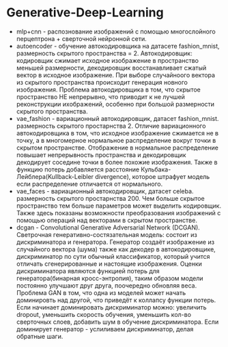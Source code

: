 # Generative-Deep-Learning

* mlp+cnn - распознование изображений с помощью многослойного перцептрона + сверточной нейронной сети.
* autoencoder - обучение автокодировщика на датасете fashion_mnist, размерность скрытого пространства = 2.
  Автокодировщик: кодировщик сжимает исходное изображение в пространство меньшей размерности, декодировщик восстанавливает сжатый вектор в исходное изображение.
  При выборе случайноого вектора из скрытого пространства происходит генерация новного изображения.
  Проблема автокодировщика в том, что скрытое пространство НЕ непрерывно, что приводит к не лучшей реконструкции ихображений, особенно при большой размерности скрытого пространства.
* vae_fashion - вариационный автокодировщик, датасет fashion_mnist. размерность скрытого простарнства 2.
  Отличие вариационного автокодировщика в том, что исходное изображение сжимается не в точку, а в многомерное нормальное распределение вокруг точки в скрытом пространстве.
  Отображение в нормальное распределение повышает непрерывность пространства и декодировщик декодирует соседине точки в более похожие изображения.
  Также в функцию потерь добавляется расстояние Кульбака-Лейблера(Kullback-Leibler divergence), которое штрафует модель если распределение отличается от нормального.
* vae_faces - вариационный автокодировщик, датасет celeba. размерность скрытого простарнства 200.
  Чем больше скрытое пространство тем больше параметров может выделить кодировщик.
  Также здесь показаны возможности преобразования изображений с помощью операций над векторами в скрытом пространстве.
* dcgan - Convolutional Generative Adversarial Network (DCGAN). Светрочная генеративно-состязательная модель: состоит из дискриминатора и генератора.
  Генератор создаёт изображение из случайного вектора (шума) также как декодер в автокодировщике, дискриминатор по сути обычный классификатор,
  который учится отличать сгенерированные и настоящие изображения. Оценки дискриминатора являются функцией потерь для генератора(бинарная кросс-энтропия), таким образом модели постоянно
  улучшают друг друга, поочередно обновляя веса. Проблема GAN в том, что одна из моделей может начать доминировть над другой, что приведёт к коллапсу функции потерь. Если начинает доминировать дискриминатор можно:
  увеличить dropout, уменьшить скорость обучения, уменьшить кол-во сверточных слоев, добавить шум в обучение дискриминатора. Если доминирует генератор - услиливаем дискриминатор, делая обратные шаги.
